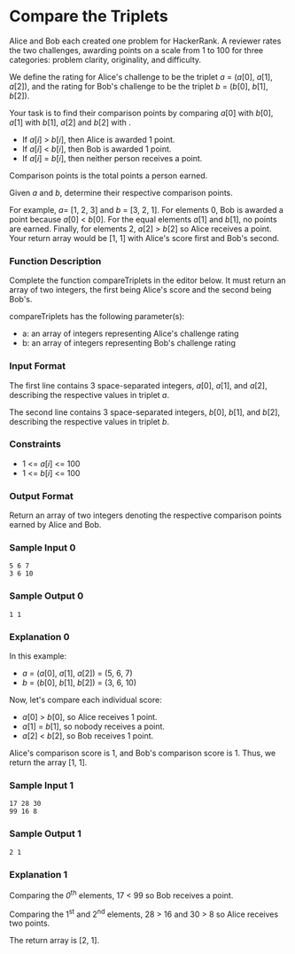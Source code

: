 # Compare the Triplets

Alice and Bob each created one problem for HackerRank. A reviewer rates the two challenges, awarding points on a scale from 1 to 100 for three categories: problem clarity, originality, and difficulty.

We define the rating for Alice's challenge to be the triplet _a_ = (_a_[0], _a_[1], _a_[2]), and the rating for Bob's challenge to be the triplet _b_ = (_b_[0], _b_[1], _b_[2]).

Your task is to find their comparison points by comparing _a_[0] with _b_[0], _a_[1] with _b_[1], _a_[2] and _b_[2] with .

* If _a_[_i_] > _b_[_i_], then Alice is awarded 1 point.
* If _a_[_i_] < _b_[_i_], then Bob is awarded 1 point.
* If _a_[_i_] = _b_[_i_], then neither person receives a point.

Comparison points is the total points a person earned.

Given _a_ and _b_, determine their respective comparison points.

For example, _a_= [1, 2, 3] and _b_ = [3, 2, 1]. For elements 0, Bob is awarded a point because _a_[0] < _b_[0]. For the equal elements _a_[1] and _b_[1], no points are earned. Finally, for elements 2, _a_[2] > _b_[2] so Alice receives a point. Your return array would be [1, 1] with Alice's score first and Bob's second.

### Function Description

Complete the function compareTriplets in the editor below. It must return an array of two integers, the first being Alice's score and the second being Bob's.

compareTriplets has the following parameter(s):

* a: an array of integers representing Alice's challenge rating
* b: an array of integers representing Bob's challenge rating

### Input Format

The first line contains 3 space-separated integers, _a_[0], _a_[1], and _a_[2], describing the respective values in triplet _a_.

The second line contains 3 space-separated integers, _b_[0], _b_[1], and _b_[2], describing the respective values in triplet _b_.

### Constraints

* 1 <= _a_[_i_] <= 100
* 1 <= _b_[_i_] <= 100

### Output Format

Return an array of two integers denoting the respective comparison points earned by Alice and Bob.

### Sample Input 0
```
5 6 7
3 6 10
```

### Sample Output 0
```
1 1
```

### Explanation 0

In this example:
* _a_ = (_a_[0], _a_[1], _a_[2]) = (5, 6, 7)
* _b_ = (_b_[0], _b_[1], _b_[2]) = (3, 6, 10)

Now, let's compare each individual score:

* _a_[0] > _b_[0], so Alice receives 1 point.
* _a_[1] = _b_[1], so nobody receives a point.
* _a_[2] < _b_[2], so Bob receives 1 point.

Alice's comparison score is 1, and Bob's comparison score is 1. Thus, we return the array [1, 1].

### Sample Input 1
```
17 28 30
99 16 8
```

### Sample Output 1
```
2 1
```

### Explanation 1

Comparing the _0_<sup>th</sup> elements, 17 < 99 so Bob receives a point.

Comparing the 1<sup>st</sup> and 2<sup>nd</sup> elements, 28 > 16 and 30 > 8 so Alice receives two points.

The return array is [2, 1].